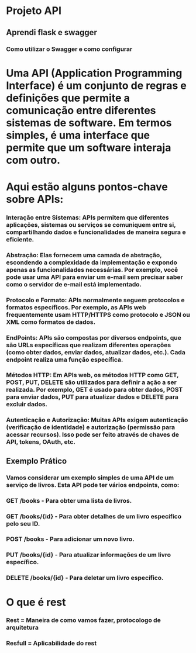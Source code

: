 # Projeto API
## Aprendi flask e swagger 
### Como utilizar o Swagger e como configurar 

# Uma API (Application Programming Interface) é um conjunto de regras e definições que permite a comunicação entre diferentes sistemas de software. Em termos simples, é uma interface que permite que um software interaja com outro.

# Aqui estão alguns pontos-chave sobre APIs:

### Interação entre Sistemas: APIs permitem que diferentes aplicações, sistemas ou serviços se comuniquem entre si, compartilhando dados e funcionalidades de maneira segura e eficiente.

### Abstração: Elas fornecem uma camada de abstração, escondendo a complexidade da implementação e expondo apenas as funcionalidades necessárias. Por exemplo, você pode usar uma API para enviar um e-mail sem precisar saber como o servidor de e-mail está implementado.

### Protocolo e Formato: APIs normalmente seguem protocolos e formatos específicos. Por exemplo, as APIs web frequentemente usam HTTP/HTTPS como protocolo e JSON ou XML como formatos de dados.

### EndPoints: APIs são compostas por diversos endpoints, que são URLs específicas que realizam diferentes operações (como obter dados, enviar dados, atualizar dados, etc.). Cada endpoint realiza uma função específica.

### Métodos HTTP: Em APIs web, os métodos HTTP como GET, POST, PUT, DELETE são utilizados para definir a ação a ser realizada. Por exemplo, GET é usado para obter dados, POST para enviar dados, PUT para atualizar dados e DELETE para excluir dados.

### Autenticação e Autorização: Muitas APIs exigem autenticação (verificação de identidade) e autorização (permissão para acessar recursos). Isso pode ser feito através de chaves de API, tokens, OAuth, etc.

## Exemplo Prático
### Vamos considerar um exemplo simples de uma API de um serviço de livros. Esta API pode ter vários endpoints, como:

### GET /books - Para obter uma lista de livros.
### GET /books/{id} - Para obter detalhes de um livro específico pelo seu ID.
### POST /books - Para adicionar um novo livro.
### PUT /books/{id} - Para atualizar informações de um livro específico.
### DELETE /books/{id} - Para deletar um livro específico.


# O que é rest 
### Rest = Maneira de como vamos fazer, protocologo de arquitetura 
### Resfull = Aplicabilidade do rest